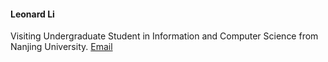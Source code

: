 #### Leonard Li

Visiting Undergraduate Student in Information and Computer Science from Nanjing University. [Email](mailto:sli74@ncsu.edu)
